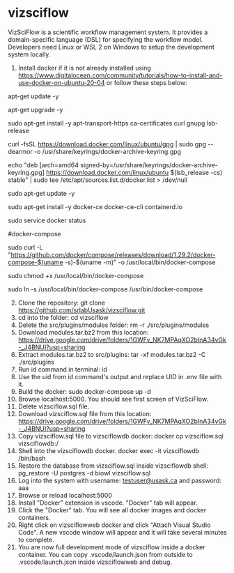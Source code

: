 # vizsciflow
VizSciFlow is a scientific workflow management system. It provides a domain-specific language (DSL) for specifying the workflow model. Developers need Linux or WSL 2 on Windows to setup the development system locally.

1. Install docker if it is not already installed using https://www.digitalocean.com/community/tutorials/how-to-install-and-use-docker-on-ubuntu-20-04 or follow these steps below:

apt-get update -y

apt-get upgrade -y

sudo apt-get install -y apt-transport-https ca-certificates curl gnupg lsb-release

curl -fsSL https://download.docker.com/linux/ubuntu/gpg | sudo gpg --dearmor -o /usr/share/keyrings/docker-archive-keyring.gpg

echo "deb [arch=amd64 signed-by=/usr/share/keyrings/docker-archive-keyring.gpg] https://download.docker.com/linux/ubuntu $(lsb_release -cs) stable" | sudo tee /etc/apt/sources.list.d/docker.list > /dev/null

sudo apt-get update -y

sudo apt-get install -y docker-ce docker-ce-cli containerd.io

sudo service docker status

#docker-compose

sudo curl -L "https://github.com/docker/compose/releases/download/1.29.2/docker-compose-$(uname -s)-$(uname -m)" -o /usr/local/bin/docker-compose

sudo chmod +x /usr/local/bin/docker-compose

sudo ln -s /usr/local/bin/docker-compose /usr/bin/docker-compose

2. Clone the repository: git clone https://github.com/srlabUsask/vizsciflow.git
3. cd into the folder: cd vizsciflow
4. Delete the src/plugins/modules folder: rm -r ./src/plugins/modules
5. Download modules.tar.bz2 from this location: https://drive.google.com/drive/folders/1GWFv_NK7MPAqXO2bInA34vGk-_J4BNUI?usp=sharing
6. Extract modules.tar.bz2 to src/plugins: tar -xf modules.tar.bz2 -C ./src/plugins
7. Run id command in terminal: id
8. Use the uid from id command's output and replace UID in .env file with it.
9. Build the docker: sudo docker-compose up -d
10. Browse localhost:5000. You should see first screen of VizSciFlow.
11. Delete vizsciflow.sql file.
12. Download vizsciflow.sql file from this location: https://drive.google.com/drive/folders/1GWFv_NK7MPAqXO2bInA34vGk-_J4BNUI?usp=sharing
13. Copy vizsciflow.sql file to vizsciflowdb docker: docker cp vizsciflow.sql vizsciflowdb:/
14. Shell into the vizsciflowdb docker. docker exec -it vizsciflowdb /bin/bash
15. Restore the database from vizsciflow.sql inside vizsciflowdb shell:  pg_restore -U postgres -d biowl vizsciflow.sql
16. Log into the system with username: testuser@usask.ca and password: aaa
17. Browse or reload localhost:5000
18. Install "Docker" extension in vscode. "Docker" tab will appear.
19. Click the "Docker" tab. You will see all docker images and docker containers.
20. Right click on vizsciflowweb docker and click "Attach Visual Studio Code". A new vscode window will appear and it will take several minutes to complete.
21. You are now full development mode of vizsciflow inside a docker container. You can copy .vscode/launch.json from outside to .vscode/launch.json inside vizsciflowweb and debug.
